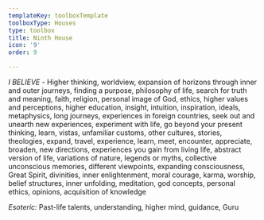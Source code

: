 ```yaml
---
templateKey: toolboxTemplate
toolboxType: Houses
type: toolbox
title: Ninth House
icon: '9'
order: 9

---
```

_I BELIEVE_ - Higher thinking, worldview, expansion of horizons through inner and outer journeys, finding a purpose, philosophy of life, search for truth and meaning, faith, religion, personal image of God, ethics, higher values and perceptions, higher education, insight, intuition, inspiration, ideals, metaphysics, long journeys, experiences in foreign countries, seek out and unearth new experiences, experiment with life, go beyond your present thinking, learn, vistas, unfamiliar customs, other cultures, stories, theologies, expand, travel, experience, learn, meet, encounter, appreciate, broaden, new directions, experiences you gain from living life, abstract version of life, variations of nature, legends or myths, collective unconscious memories, different viewpoints, expanding consciousness, Great Spirit, divinities, inner enlightenment, moral courage, karma, worship, belief structures, inner unfolding, meditation, god concepts, personal ethics, opinions, acquisition of knowledge


_Esoteric:_ Past-life talents, understanding, higher mind, guidance, Guru
